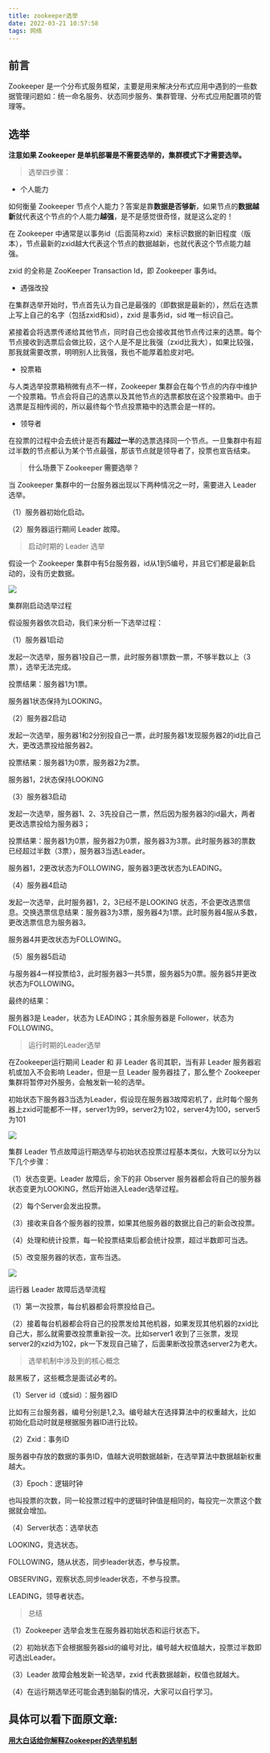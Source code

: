 ```yaml
---
title: zookeeper选举
date: 2022-03-21 10:57:58
tags: 网络
---
```

## 前言

Zookeeper 是一个分布式服务框架，主要是用来解决分布式应用中遇到的一些数据管理问题如：统一命名服务、状态同步服务、集群管理、分布式应用配置项的管理等。

## 选举

**注意如果 Zookeeper 是单机部署是不需要选举的，集群模式下才需要选举。**

>  选举四步骤：

* 个人能力

如何衡量 Zookeeper 节点个人能力？答案是靠**数据是否够新**，如果节点的**数据越新**就代表这个节点的个人能力**越强**，是不是感觉很奇怪，就是这么定的！

在 Zookeeper 中通常是以事务id（后面简称zxid）来标识数据的新旧程度（版本），节点最新的zxid越大代表这个节点的数据越新，也就代表这个节点能力越强。

zxid 的全称是 ZooKeeper Transaction Id，即 Zookeeper 事务id。

* 遇强改投

在集群选举开始时，节点首先认为自己是最强的（即数据是最新的），然后在选票上写上自己的名字（包括zxid和sid），zxid 是事务id，sid 唯一标识自己。

紧接着会将选票传递给其他节点，同时自己也会接收其他节点传过来的选票。每个节点接收到选票后会做比较，这个人是不是比我强（zxid比我大），如果比较强，那我就需要改票，明明别人比我强，我也不能厚着脸皮对吧。

* 投票箱

与人类选举投票箱稍微有点不一样，Zookeeper 集群会在每个节点的内存中维护一个投票箱。节点会将自己的选票以及其他节点的选票都放在这个投票箱中。由于选票是互相传阅的，所以最终每个节点投票箱中的选票会是一样的。

* 领导者

在投票的过程中会去统计是否有**超过一半**的选票选择同一个节点。一旦集群中有超过半数的节点都认为某个节点最强，那该节点就是领导者了，投票也宣告结束。



> **什么场景下 Zookeeper 需要选举？**

当 Zookeeper 集群中的一台服务器出现以下两种情况之一时，需要进入 Leader 选举。

（1）服务器初始化启动。

（2）服务器运行期间 Leader 故障。

> 启动时期的 Leader 选举

假设一个 Zookeeper 集群中有5台服务器，id从1到5编号，并且它们都是最新启动的，没有历史数据。

![](zookeeper选举/zk1.png)

集群刚启动选举过程

假设服务器依次启动，我们来分析一下选举过程：

（1）服务器1启动

发起一次选举，服务器1投自己一票，此时服务器1票数一票，不够半数以上（3票），选举无法完成。

投票结果：服务器1为1票。

服务器1状态保持为LOOKING。

（2）服务器2启动

发起一次选举，服务器1和2分别投自己一票，此时服务器1发现服务器2的id比自己大，更改选票投给服务器2。

投票结果：服务器1为0票，服务器2为2票。

服务器1，2状态保持LOOKING

（3）服务器3启动

发起一次选举，服务器1、2、3先投自己一票，然后因为服务器3的id最大，两者更改选票投给为服务器3；

投票结果：服务器1为0票，服务器2为0票，服务器3为3票。此时服务器3的票数已经超过半数（3票），服务器3当选Leader。

服务器1，2更改状态为FOLLOWING，服务器3更改状态为LEADING。

（4）服务器4启动

发起一次选举，此时服务器1，2，3已经不是LOOKING 状态，不会更改选票信息。交换选票信息结果：服务器3为3票，服务器4为1票。此时服务器4服从多数，更改选票信息为服务器3。

服务器4并更改状态为FOLLOWING。

（5）服务器5启动

与服务器4一样投票给3，此时服务器3一共5票，服务器5为0票。服务器5并更改状态为FOLLOWING。

最终的结果：

服务器3是 Leader，状态为 LEADING；其余服务器是 Follower，状态为 FOLLOWING。
 
> 运行时期的Leader选举

在Zookeeper运行期间 Leader 和 非 Leader 各司其职，当有非 Leader 服务器宕机或加入不会影响 Leader，但是一旦 Leader 服务器挂了，那么整个 Zookeeper 集群将暂停对外服务，会触发新一轮的选举。

初始状态下服务器3当选为Leader，假设现在服务器3故障宕机了，此时每个服务器上zxid可能都不一样，server1为99，server2为102，server4为100，server5为101

![](zookeeper选举/zk2.png)

集群 Leader 节点故障运行期选举与初始状态投票过程基本类似，大致可以分为以下几个步骤：

（1）状态变更。Leader 故障后，余下的非 Observer 服务器都会将自己的服务器状态变更为LOOKING，然后开始进入Leader选举过程。

（2）每个Server会发出投票。

（3）接收来自各个服务器的投票，如果其他服务器的数据比自己的新会改投票。

（4）处理和统计投票，每一轮投票结束后都会统计投票，超过半数即可当选。

（5）改变服务器的状态，宣布当选。

![](zookeeper选举/zk3.png)

运行器 Leader 故障后选举流程

（1）第一次投票，每台机器都会将票投给自己。

（2）接着每台机器都会将自己的投票发给其他机器，如果发现其他机器的zxid比自己大，那么就需要改投票重新投一次。比如server1 收到了三张票，发现server2的xzid为102，pk一下发现自己输了，后面果断改投票选server2为老大。


> 选举机制中涉及到的核心概念

敲黑板了，这些概念是面试必考的。

（1）Server id（或sid）：服务器ID

比如有三台服务器，编号分别是1,2,3。编号越大在选择算法中的权重越大，比如初始化启动时就是根据服务器ID进行比较。

（2）Zxid：事务ID

服务器中存放的数据的事务ID，值越大说明数据越新，在选举算法中数据越新权重越大。

（3）Epoch：逻辑时钟

也叫投票的次数，同一轮投票过程中的逻辑时钟值是相同的，每投完一次票这个数据就会增加。

（4）Server状态：选举状态

LOOKING，竞选状态。

FOLLOWING，随从状态，同步leader状态，参与投票。

OBSERVING，观察状态,同步leader状态，不参与投票。

LEADING，领导者状态。

> 总结

（1）Zookeeper 选举会发生在服务器初始状态和运行状态下。

（2）初始状态下会根据服务器sid的编号对比，编号越大权值越大，投票过半数即可选出Leader。

（3）Leader 故障会触发新一轮选举，zxid 代表数据越新，权值也就越大。

（4）在运行期选举还可能会遇到脑裂的情况，大家可以自行学习。

## 具体可以看下面原文章:

[**用大白话给你解释Zookeeper的选举机制**](https://baijiahao.baidu.com/s?id=1685254558927619982&wfr=spider&for=pc)